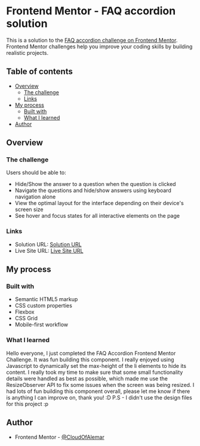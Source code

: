 # Frontend Mentor - FAQ accordion solution

This is a solution to the [FAQ accordion challenge on Frontend Mentor](https://www.frontendmentor.io/challenges/faq-accordion-wyfFdeBwBz). Frontend Mentor challenges help you improve your coding skills by building realistic projects. 

## Table of contents

- [Overview](#overview)
  - [The challenge](#the-challenge)
  - [Links](#links)
- [My process](#my-process)
  - [Built with](#built-with)
  - [What I learned](#what-i-learned)
- [Author](#author)

## Overview

### The challenge

Users should be able to:

- Hide/Show the answer to a question when the question is clicked
- Navigate the questions and hide/show answers using keyboard navigation alone
- View the optimal layout for the interface depending on their device's screen size
- See hover and focus states for all interactive elements on the page


### Links

- Solution URL: [Solution URL](https://your-solution-url.com)
- Live Site URL: [Live Site URL](https://your-live-site-url.com)

## My process

### Built with

- Semantic HTML5 markup
- CSS custom properties
- Flexbox
- CSS Grid
- Mobile-first workflow

### What I learned

Hello everyone, I just completed the FAQ Accordion Frontend Mentor Challenge. It was fun building this component. I really enjoyed using Javascript to dynamically set the max-height of the li elements to hide its content. I really took my time to make sure that some small functionality details were handled as best as possible, which made me use the ResizeObserver API to fix some issues when the screen was being resized. I had lots of fun building this component overall, please let me know if there is anything I can improve on, thank you! :D P.S - I didn't use the design files for this project :p

## Author

- Frontend Mentor - [@CloudOfAlemar](https://www.frontendmentor.io/profile/CloudOfAlemar)
